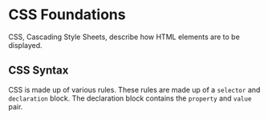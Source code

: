 # CSS Foundations
CSS, Cascading Style Sheets, describe how HTML elements are to be displayed.
&nbsp;
## CSS Syntax
CSS is made up of various rules. These rules are made up of a `selector` and `declaration` block. 
The declaration block contains the `property` and `value` pair.